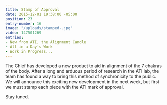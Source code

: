 ```yaml
---
title: Stamp of Approval
date: 2015-12-01 19:38:00 -05:00
position: 23
entry-number: 16
image: "/uploads/stamped-.jpg"
video: 147501269
entries:
- New from ATI, the Alignment Candle
- All in a Day's Work
- Work in Progress...
---
```


The Chief has developed a new product to aid in alignment of the 7 chakras of the body. After a long and arduous period of research in the ATI lab, the team has found a way to bring this method of synchronicity to the public. We will announce this exciting new development in the next week, but first we must stamp each piece with the ATI mark of approval.

Stay tuned.
